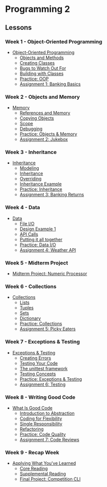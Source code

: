 # Programming 2
<!-- name:Programming 2, code:CSF003, term:Oct-2023, about_path:src/programming-2.md -->

## Lessons

### Week 1 - Object-Oriented Programming

- [Object-Oriented Programming](lessons/w1-oop-intro.md) <!-- w:30, k:general, p:2023-10-02 -->
  - [Objects and Methods](lessons/w1-oop-intro/1-objects-and-methods.md) <!-- w:120, k:general, p:2023-10-02 -->
  - [Creating Classes](lessons/w1-oop-intro/2-creating-classes.md) <!-- w:120, k:general, p:2023-10-02 -->
  - [Bugs to Watch Out For](lessons/w1-oop-intro/3-bugs-to-watch-out-for.md) <!-- w:120, k:general, p:2023-10-02 -->
  - [Building with Classes](lessons/w1-oop-intro/4-creating-with-classes.md) <!-- w:120, k:general, p:2023-10-02 -->
  - [Practice: OOP](lessons/w1-oop-intro/practice.md) <!-- w:180, k:assignment, g:1, p:2023-10-02 -->
  - [Assignment 1: Banking Basics](lessons/w1-oop-intro/assignment.md) <!-- w:300, k:assignment, g:4, p:2023-10-02 -->

### Week 2 - Objects and Memory

- [Memory](lessons/w2-memory-and-objects.md) <!-- w:30, k:general, p:2023-10-02 -->
  - [References and Memory](lessons/w2-memory-and-objects/1-references.md) <!-- w:120, k:general, p:2023-10-02 -->
  - [Copying Objects](lessons/w2-memory-and-objects/2-aliasing-copying.md) <!-- w:120, k:general, p:2023-10-02 -->
  - [Scope](lessons/w2-memory-and-objects/3-scope.md) <!-- w:120, k:general, p:2023-10-02 -->
  - [Debugging](lessons/w2-memory-and-objects/4-debugging-practice.md) <!-- w:120, k:general, p:2023-10-02 -->
  - [Practice: Objects & Memory](lessons/w2-memory-and-objects/practice.md) <!-- w:180, k:assignment, g:1.5, p:2023-10-02 -->
  - [Assignment 2: Jukebox](lessons/w2-memory-and-objects/assignment.md) <!-- w:300, k:assignment, g:6, p:2023-10-02 -->

### Week 3 - Inheritance

- [Inheritance](lessons/w3-inheritance.md) <!-- w:30, k:general, p:2023-10-02 -->
  - [Modeling](lessons/w3-inheritance/1-modeling.md) <!-- w:120, k:general, p:2023-10-02 -->
  - [Inheritance](lessons/w3-inheritance/2-inheritance-syntax.md) <!-- w:120, k:general, p:2023-10-02 -->
  - [Overriding](lessons/w3-inheritance/3-overriding.md) <!-- w:120, k:general, p:2023-10-02 -->
  - [Inheritance Example](lessons/w3-inheritance/4-inheritance-examples.md) <!-- w:120, k:general, p:2023-10-02 -->
  - [Practice: Inheritance](lessons/w3-inheritance/practice.md) <!-- w:180, k:assignment, g:1.5, p:2023-10-02 -->
  - [Assignment 3: Banking Returns](lessons/w3-inheritance/assignment.md) <!-- w:300, k:assignment, g:6, p:2023-10-02 -->

### Week 4 - Data

- [Data](lessons/w4-data.md) <!-- w:30, k:general, p:2023-10-02 -->
  - [File I/O](lessons/w4-data/1-file-io.md) <!-- w:120, k:general, p:2023-10-02 -->
  - [Design Example 1](lessons/w4-data/2-persistent-list.md) <!-- w:120, k:general, p:2023-10-02 -->
  - [API Calls](lessons/w4-data/3-api-calls.md) <!-- w:120, k:general, p:2023-10-02 -->
  - [Putting it all together](lessons/w4-data/4-weather-api-example.md) <!-- w:120, k:general, p:2023-10-02 -->
  - [Practice: Data I/O](lessons/w4-data/practice.md) <!-- w:180, k:assignment, g:1.5, p:2023-10-02 -->
  - [Assignment 4: Weather API](lessons/w4-data/assignment.md) <!-- w:300, k:assignment, g:6, p:2023-10-02 -->

### Week 5 - Midterm Project

- [Midterm Project: Numeric Processor](lessons/midterm-project.md) <!-- w:720, k:assignmentSummative, g:25, p:2023-10-02 -->

### Week 6 - Collections

- [Collections](lessons/w6-collections.md) <!-- w:30, k:general, p:2023-10-02 -->
  - [Lists](lessons/w6-collections/1-lists-revisitied.md) <!-- w:120, k:general, p:2023-10-02 -->
  - [Tuples](lessons/w6-collections/2-tuples.md) <!-- w:120, k:general, p:2023-10-02 -->
  - [Sets](lessons/w6-collections/3-sets.md) <!-- w:120, k:general, p:2023-10-02 -->
  - [Dictionary](lessons/w6-collections/4-dictionaries-revisited.md) <!-- w:120, k:general, p:2023-10-02 -->
  - [Practice: Collections](lessons/w6-collections/practice.md) <!-- w:180, k:assignment, g:1.5, p:2023-10-02 -->
  - [Assignment 5: Picky Eaters](lessons/w6-collections/assignment.md) <!-- w:300, k:assignment, g:6, p:2023-10-02 -->

### Week 7 - Exceptions & Testing

- [Exceptions & Testing](lessons/w7-errors-and-testing.md) <!-- w:30, k:general, p:2023-10-02 -->
  - [Creating Errors](lessons/w7-errors-and-testing/1-creating-errors.md) <!-- w:120, k:general, p:2023-10-02 -->
  - [Testing Your Code](lessons/w7-errors-and-testing/2-testing-your-code.md) <!-- w:120, k:general, p:2023-10-02 -->
  - [The unittest framework](lessons/w7-errors-and-testing/3-unittest.md) <!-- w:120, k:general, p:2023-10-02 -->
  - [Testing Concepts](lessons/w7-errors-and-testing/4-more-testing.md) <!-- w:120, k:general, p:2023-10-02 -->
  - [Practice: Exceptions & Testing](lessons/w7-errors-and-testing/practice.md) <!-- w:180, k:assignment, g:1.5, p:2023-10-02 -->
  - [Assignment 6: Testing](lessons/w7-errors-and-testing/assignment.md) <!-- w:300, k:assignment, g:6, p:2023-10-02 -->


### Week 8 - Writing Good Code

- [What Is Good Code](lessons/w8-what-is-good-code.md) <!-- w:30, k:general, p:2023-10-02 -->
  - [Introduction to Abstraction](lessons/w8-what-is-good-code/1-bad-code.md) <!-- w:120, k:general, p:2023-10-02 -->
  - [Coding for Flexibility](lessons/w8-what-is-good-code/2-future-flexibility.md) <!-- w:120, k:general, p:2023-10-02 -->
  - [Single Responsibility](lessons/w8-what-is-good-code/3-interfaces.md) <!-- w:120, k:general, p:2023-10-02 -->
  - [Refactoring](lessons/w8-what-is-good-code/4-refactoring.md) <!-- w:120, k:general, p:2023-10-02 -->
  - [Practice: Code Quality](lessons/w8-what-is-good-code/practice.md) <!-- w:180, k:assignment, g:1.5, p:2023-10-02 -->
  - [Assignment 7: Code Reviews](lessons/w8-what-is-good-code/assignment.md) <!-- w:300, k:assignment, g:6, p:2023-10-02 -->

### Week 9 - Recap Week

- [Applying What You've Learned](lessons/w9-revision-week.md) <!-- w:30, k:general, p:2023-10-02 -->
  - [Core Reading](lessons/core-reading.md) <!-- w:240, k:publicationReviewed, p:2023-10-02 -->
  - [Supplemental Reading](lessons/supplemental-reading.md) <!-- w:240, k:publicationReviewed, p:2023-10-02 -->
  - [Final Project: Competition CLI](lessons/final-project.md) <!-- w:840, k:assignmentSummative, g:25, p:2023-10-02 -->
